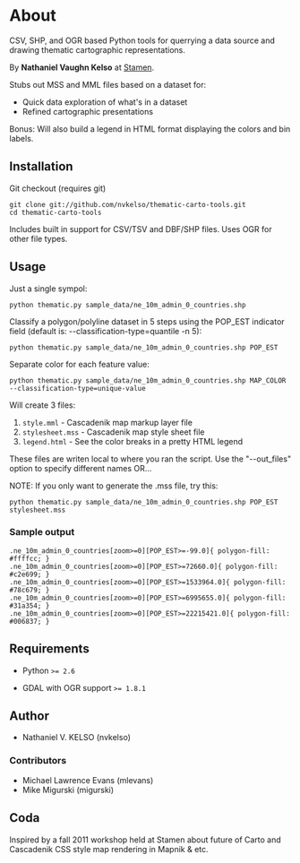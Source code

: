 # About

CSV, SHP, and OGR based Python tools for querrying a data source and drawing thematic cartographic representations.

By **Nathaniel Vaughn Kelso** at [Stamen](http://stamen.com).

Stubs out MSS and MML files based on a dataset for:

* Quick data exploration of what's in a dataset
* Refined cartographic presentations

Bonus: Will also build a legend in HTML format displaying the colors and bin labels.

## Installation

Git checkout (requires git)

    git clone git://github.com/nvkelso/thematic-carto-tools.git
    cd thematic-carto-tools
    
Includes built in support for CSV/TSV and DBF/SHP files. Uses OGR for other file types.


## Usage

Just a single sympol:

    python thematic.py sample_data/ne_10m_admin_0_countries.shp

Classify a polygon/polyline dataset in 5 steps using the POP_EST indicator field (default is: --classification-type=quantile -n 5):

    python thematic.py sample_data/ne_10m_admin_0_countries.shp POP_EST

Separate color for each feature value:

    python thematic.py sample_data/ne_10m_admin_0_countries.shp MAP_COLOR --classification-type=unique-value

Will create 3 files:

1. `style.mml` - Cascadenik map markup layer file
2. `stylesheet.mss` - Cascadenik map style sheet file
3. `legend.html` - See the color breaks in a pretty HTML legend

These files are writen local to where you ran the script. Use the "--out_files" option to specify different names OR...

NOTE: If you only want to generate the .mss file, try this:
    
    python thematic.py sample_data/ne_10m_admin_0_countries.shp POP_EST stylesheet.mss

### Sample output

    .ne_10m_admin_0_countries[zoom>=0][POP_EST>=-99.0]{ polygon-fill: #ffffcc; }
    .ne_10m_admin_0_countries[zoom>=0][POP_EST>=72660.0]{ polygon-fill: #c2e699; }
    .ne_10m_admin_0_countries[zoom>=0][POP_EST>=1533964.0]{ polygon-fill: #78c679; }
    .ne_10m_admin_0_countries[zoom>=0][POP_EST>=6995655.0]{ polygon-fill: #31a354; }
    .ne_10m_admin_0_countries[zoom>=0][POP_EST>=22215421.0]{ polygon-fill: #006837; }



## Requirements

- Python `>= 2.6`

- GDAL with OGR support `>= 1.8.1`


## Author

- Nathaniel V. KELSO (nvkelso)

### Contributors

- Michael Lawrence Evans (mlevans)
- Mike Migurski (migurski)


## Coda

Inspired by a fall 2011 workshop held at Stamen about future of Carto and Cascadenik CSS style map rendering in Mapnik & etc.